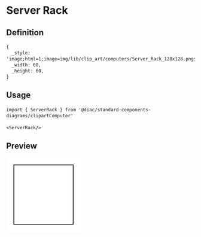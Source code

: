 # Server Rack

## Definition

```
{
  _style: 'image;html=1;image=img/lib/clip_art/computers/Server_Rack_128x128.pngstrokeColor=none;',
  _width: 60,
  _height: 60,
}
```

## Usage

```
import { ServerRack } from '@diac/standard-components-diagrams/clipartComputer'

<ServerRack/>
```

## Preview

<img src="./server-rack.png" width="200"/>
